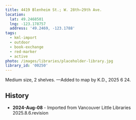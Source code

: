 ```yaml
---
title: 4419 Blenheim St.; W. 28th—29th Ave.
location:
  lat: 49.2468501
  lng: -123.178757
  address: '49.2469, -123.1788'
tags:
  - kml-import
  - outdoor
  - book-exchange
  - red-marker
  - active
photo: /images/libraries/placeholder-library.jpg
library_id: '00250'
---
```

Medium size, 2 shelves.
—Added to map by K.D., 2025 6 24.

## History
- **2024-Aug-08** - Imported from Vancouver Little Libraries 2025.8.6.revision
